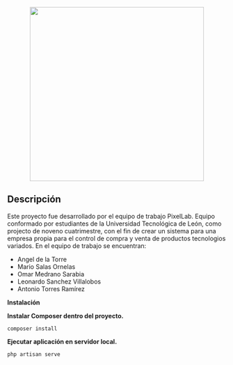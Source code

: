 <p align="center"><img src="https://res.cloudinary.com/dtfbvvkyp/image/upload/v1566331377/laravel-logolockup-cmyk-red.svg" width="400"></p>

## Descripción

Este proyecto fue desarrollado por el equipo de trabajo PixelLab. Equipo conformado por estudiantes de la Universidad Tecnológica de León, como projecto de noveno cuatrimestre, con el fin de crear un sistema para una empresa propia para el control de compra y venta de productos tecnologios variados. 
En el equipo de trabajo se encuentran: 

- Angel de la Torre
- Mario Salas Ornelas
- Omar Medrano Sarabia
- Leonardo Sanchez Villalobos
- Antonio Torres Ramírez

**Instalación**

**Instalar Composer dentro del proyecto.**

`composer install`

**Ejecutar aplicación en servidor local.**

`php artisan serve`